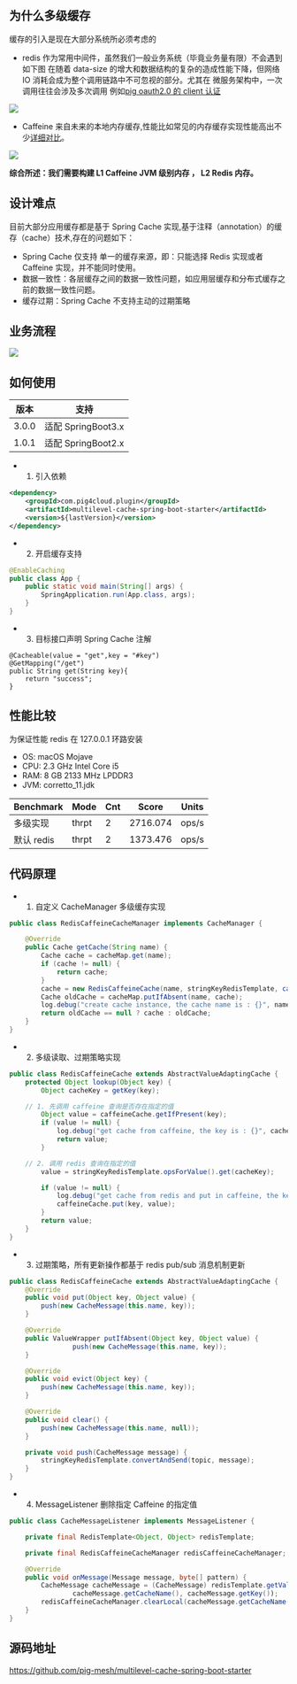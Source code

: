 ## 为什么多级缓存

缓存的引入是现在大部分系统所必须考虑的

- redis 作为常用中间件，虽然我们一般业务系统（毕竟业务量有限）不会遇到如下图 在随着 data-size 的增大和数据结构的复杂的造成性能下降，但网络 IO 消耗会成为整个调用链路中不可忽视的部分。尤其在 微服务架构中，一次调用往往会涉及多次调用 例如[pig oauth2.0 的 client 认证](https://gitee.com/log4j/pig "pig oauth2.0 的 client 认证")

![](https://gitee.com/pig4cloud/oss/raw/master/2020-9-27/1601165312076-image.png)

- Caffeine 来自未来的本地内存缓存,性能比如常见的内存缓存实现性能高出不少[详细对比](https://github.com/ben-manes/caffeine/wiki/Benchmarks "详细对比")。

![](https://gitee.com/pig4cloud/oss/raw/master/2020-9-27/1601165199107-image.png)

**综合所述：我们需要构建 L1 Caffeine JVM 级别内存 ， L2 Redis 内存。**

## 设计难点

目前大部分应用缓存都是基于 Spring Cache 实现,基于注释（annotation）的缓存（cache）技术,存在的问题如下：

- Spring Cache 仅支持 单一的缓存来源，即：只能选择 Redis 实现或者 Caffeine 实现，并不能同时使用。
- 数据一致性：各层缓存之间的数据一致性问题，如应用层缓存和分布式缓存之前的数据一致性问题。
- 缓存过期：Spring Cache 不支持主动的过期策略

## 业务流程

![](https://i.loli.net/2020/09/27/dbMiYhwTBurZK4y.png)

## 如何使用
| 版本 | 支持 |
|-------|--|
| 3.0.0 | 适配 SpringBoot3.x |
| 1.0.1 | 适配 SpringBoot2.x |

- 1. 引入依赖

```xml
<dependency>
    <groupId>com.pig4cloud.plugin</groupId>
    <artifactId>multilevel-cache-spring-boot-starter</artifactId>
    <version>${lastVersion}</version>
</dependency>
```

- 2. 开启缓存支持

```java
@EnableCaching
public class App {
	public static void main(String[] args) {
		SpringApplication.run(App.class, args);
	}
}
```

- 3. 目标接口声明 Spring Cache 注解

```
@Cacheable(value = "get",key = "#key")
@GetMapping("/get")
public String get(String key){
    return "success";
}
```

## 性能比较

为保证性能 redis 在 127.0.0.1 环路安装

- OS: macOS Mojave
- CPU: 2.3 GHz Intel Core i5
- RAM: 8 GB 2133 MHz LPDDR3
- JVM: corretto_11.jdk

| Benchmark  | Mode  | Cnt | Score    | Units |
| ---------- | ----- | --- | -------- | ----- |
| 多级实现   | thrpt | 2   | 2716.074 | ops/s |
| 默认 redis | thrpt | 2   | 1373.476 | ops/s |

## 代码原理

- 1. 自定义 CacheManager 多级缓存实现

```java
public class RedisCaffeineCacheManager implements CacheManager {

	@Override
	public Cache getCache(String name) {
		Cache cache = cacheMap.get(name);
		if (cache != null) {
			return cache;
		}
		cache = new RedisCaffeineCache(name, stringKeyRedisTemplate, caffeineCache(), cacheConfigProperties);
		Cache oldCache = cacheMap.putIfAbsent(name, cache);
		log.debug("create cache instance, the cache name is : {}", name);
		return oldCache == null ? cache : oldCache;
	}
}
```

- 2. 多级读取、过期策略实现

```java
public class RedisCaffeineCache extends AbstractValueAdaptingCache {
	protected Object lookup(Object key) {
		Object cacheKey = getKey(key);

    // 1. 先调用 caffeine 查询是否存在指定的值
		Object value = caffeineCache.getIfPresent(key);
		if (value != null) {
			log.debug("get cache from caffeine, the key is : {}", cacheKey);
			return value;
		}

    // 2. 调用 redis 查询在指定的值
		value = stringKeyRedisTemplate.opsForValue().get(cacheKey);

		if (value != null) {
			log.debug("get cache from redis and put in caffeine, the key is : {}", cacheKey);
			caffeineCache.put(key, value);
		}
		return value;
	}
}
```

- 3. 过期策略，所有更新操作都基于 redis pub/sub 消息机制更新

```java
public class RedisCaffeineCache extends AbstractValueAdaptingCache {
	@Override
	public void put(Object key, Object value) {
		push(new CacheMessage(this.name, key));
	}

	@Override
	public ValueWrapper putIfAbsent(Object key, Object value) {
				push(new CacheMessage(this.name, key));
	}

	@Override
	public void evict(Object key) {
		push(new CacheMessage(this.name, key));
	}

	@Override
	public void clear() {
		push(new CacheMessage(this.name, null));
	}

	private void push(CacheMessage message) {
		stringKeyRedisTemplate.convertAndSend(topic, message);
	}
}
```

- 4. MessageListener 删除指定 Caffeine 的指定值

```java
public class CacheMessageListener implements MessageListener {

	private final RedisTemplate<Object, Object> redisTemplate;

	private final RedisCaffeineCacheManager redisCaffeineCacheManager;

	@Override
	public void onMessage(Message message, byte[] pattern) {
		CacheMessage cacheMessage = (CacheMessage) redisTemplate.getValueSerializer().deserialize(message.getBody());
				cacheMessage.getCacheName(), cacheMessage.getKey());
		redisCaffeineCacheManager.clearLocal(cacheMessage.getCacheName(), cacheMessage.getKey());
	}
}
```

## 源码地址

[https://github.com/pig-mesh/multilevel-cache-spring-boot-starter
](https://github.com/pig-mesh/multilevel-cache-spring-boot-starter)
